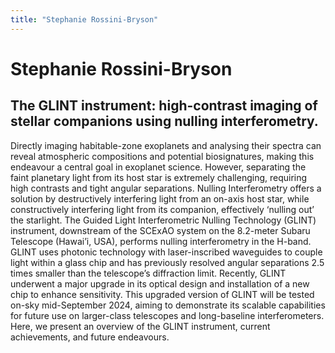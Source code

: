 ```yaml
---
title: "Stephanie Rossini-Bryson"
---
```


# Stephanie Rossini-Bryson
## The GLINT instrument: high-contrast imaging of stellar companions using nulling interferometry.

Directly imaging habitable-zone exoplanets and analysing their spectra can reveal atmospheric compositions and potential biosignatures, making this endeavour a central goal in exoplanet science. However, separating the faint planetary light from its host star is extremely challenging, requiring high contrasts and tight angular separations. Nulling Interferometry offers a solution by destructively interfering light from an on-axis host star, while constructively interfering light from its companion, effectively ‘nulling out’ the starlight. The Guided Light Interferometric Nulling Technology (GLINT) instrument, downstream of the SCExAO system on the 8.2-meter Subaru Telescope (Hawai’i, USA), performs nulling interferometry in the H-band. GLINT uses photonic technology with laser-inscribed waveguides to couple light within a glass chip and has previously resolved angular separations 2.5 times smaller than the telescope’s diffraction limit. Recently, GLINT underwent a major upgrade in its optical design and installation of a new chip to enhance sensitivity. This upgraded version of GLINT will be tested on-sky mid-September 2024, aiming to demonstrate its scalable capabilities for future use on larger-class telescopes and long-baseline interferometers. Here, we present an overview of the GLINT instrument, current achievements, and future endeavours.
